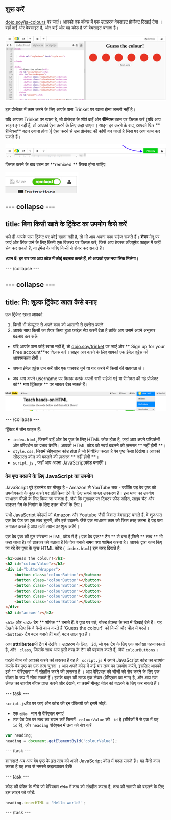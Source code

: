 ## शुरू करें

[ dojo.soy/js-colours](http://dojo.soy/js-colours) पर जाएं। आपको एक बॉक्स में एक उदाहरण वेबसाइट प्रोजैक्ट दिखाई देगा । वहाँ दाईं ओर वेबसाइट है, और बाईं ओर वह कोड है जो वेबसाइट बनाता है।

![कोड और कोड के आउटपुट को साथ-साथ दिखाते हुए ट्रिंकेट](images/tktStart.png)

इस प्रोजैक्ट में काम करने के लिए आपके पास Trinket पर खाता होना ज़रूरी नहीं है।

यदि आपका Trinket पर खाता है, तो प्रोजेक्ट के शीर्ष दाईं ओर **रीमिक्स** बटन पर क्लिक करें \(यदि आप साइन इन नहीं हैं, तो आपको ऐसा करने के लिए कहा जाएगा। साइन इन करने के बाद, आपको फिर ** रीमिक्स** बटन दबाना होगा \)| ऐसा करने से उस प्रोजेक्ट की कॉपी बन जाती है जिस पर आप काम कर सकते हैं।

![रीमिक्स बटन](images/tktRemixButtonArrow.png)

क्लिक करने के बाद बटन पर **remixed ** लिखा होना चाहिए.

![बटन में अब "remixed" लिखा आएगा](images/tktRemixedSmall.png)

--- collapse ---
---
title: बिना किसी खाते के ट्रिंकेट का उपयोग कैसे करें
---

भले ही आपके पास ट्रिंकेट पर कोई खाता नहीं है, तो भी आप अपना काम सहेज सकते हैं। **शेयर** मेनू पर जाएं और लिंक पाने के लिए किसी एक विकल्प पर क्लिक करें, जिसे आप टेक्स्ट डॉक्यूमेंट फाइल में कहीं सेव कर सकते हैं, या ईमेल के जरिए किसी से शेयर कर सकते हैं।

**ध्यान दें: हर बार जब आप कोड में कोई बदलाव करते हैं, तो आपको एक नया लिंक मिलेगा।**

--- /collapse ---

--- collapse ---
---
title: नि: शुल्क ट्रिंकेट खाता कैसे बनाए
---

एक ट्रिंकेट खाता आपको:
1. किसी भी कंप्यूटर से अपने काम को आसानी से एक्सेस करने
1. आपके साथ किसी का शेयर किया हुआ फाईल सेव करनें देता है ताकि आप उसमें अपने अनुसार बदलाव कर सकें

+ यदि आपके पास कोई खाता नहीं है, तो [ dojo.soy/trinket](http://dojo.soy/trinket) पर जाएं और ** Sign up for your Free account**पर क्लिक करें। साइन अप करने के लिए आपको एक ईमेल एड्रेस की आवश्यकता होगी।

+ अपना ईमेल एड्रेस दर्ज करें और एक पासवर्ड चुनें या यह करने में किसी की सहायता ले।

+ अब आप अपने username पर क्लिक करके अपनी सभी सहेजी गई या रीमिक्स की गई प्रोजैक्ट को** माय ट्रिंकेट्स ** पर जाकर देख सकते हैं।

!["माय ट्रिंकेट" मेन्यू आइटम](images/MyTrinketsMenuWide.png)

--- /collapse ---

ट्रिंकेट में तीन फ़ाइल हैं:
 - ` index.html `, जिसमें दाईं ओर वेब पृष्ठ के लिए HTML कोड होता है, जहां आप अपने परिवर्तनों और परिवर्धन का प्रभाव देखेंगे। आपको HTML कोड को स्वयं बदलने की ज़रूरत ** नहीं होगी **।
 - ` style.css `, जिसमें सीएसएस कोड होता है जो नियंत्रित करता है वेब पृष्ठ कैसा दिखेगा। आपको सीएसएस कोड को बदलने की ज़रूरत ** नहीं होगी **।
 - ` script.js ` , जहाँ आप अपना JavaScriptकोड बनाएँगे।

### वेब पृष्ठ बदलने के लिए JavaScript का उपयोग

JavaScript पूरे इंटरनेट पर मौजूद है - Amazon से YouTube तक - क्योंकि यह वेब पृष्ठ को उपयोगकर्ता के कुछ करने पर प्रतिक्रिया देने के लिए सबसे अच्छा उपकरण है। इस भाषा का उपयोग साधारण चीज़ों के लिए किया जा सकता है, जैसे कि मुखपृष्ठ पर ट्विटर फ़ीड सहित, लाइव चैट और ब्राउज़र गेम के निर्माण के लिए उन्नत चीजों के लिए।

सभी JavaScript कोडर्स जो Amazon और Youtube जैसी विशाल वेबसाइट बनाते हैं, वे शुरुआत एक वेब पेज का एक तत्व चुननें, और इसे बदलने: जैसे एक साधारण काम को किस तरह करना है यह पता लगाकर करते है आप उसी स्थान पर शुरू करेंगे।

एक वेब पृष्ठ की मूल संरचना HTML कोड में है। एक वेब पृष्ठ** टैग ** से बना है(जिसे ** तत्व ** भी कहा जाता है) जो ब्राउज़र को बताता है कि पेज बनाते समय क्या शामिल करना है। आपके द्वारा काम किए जा रहे वेब पृष्ठ के कुछ HTML कोड (` index.html`) इस तरह दिखते है:

```HTML
<h1>Guess the colour!</h1>
<h2 id="colourValue"></h2>
<div id="buttonWrapper">
    <button class="colourButton"></button>
    <button class="colourButton"></button>    
    <button class="colourButton"></button>    
    <button class="colourButton"></button>    
    <button class="colourButton"></button>    
    <button class="colourButton"></button>    
</div>
<h2 id="answer"></h2>
```

`<h1>` और `<h2>` टैग ** शीर्षक ** बनाते हैं: वे पृष्ठ पर बड़े, बोल्ड टेक्स्ट के रूप में दिखाई देते हैं। यह देखने के लिए कि वे कैसे काम करते हैं 'Guess the colour!' को किसी और चीज़ में बदले। `<button>` टैग बटन बनाते हैं! यहाँ, बटन लाल वृत्त हैं।

आप **attributes**भी टैग में देखेंगे । उदाहरण के लिए, ` id`, जो एक टैग के लिए एक अनोखा पहचानकर्ता है, और ` class`, जिसके साथ आप इसी तरह के टैग की पहचान करते हैं, जैसे ` colourButtons ` ।

पहली चीज जो आपको करने की ज़रूरत है वह है ` script.js` में अपने JavaScript कोड का उपयोग करके वेब पृष्ठ का एक तत्व चुनना । आप अपने कोड में कई बार तत्व का उपयोग करेंगे, इसलिए आपको इसे ** वेरिएबल** में संग्रहीत करने की ज़रूरत है । आप वेरिएबल को चीजों को सेव करने के लिए एक बॉक्स के रूप में सोच सकते हैं। इसके बाहर की तरफ एक लेबल (वेरिएबल का नाम) है, और आप उस लेबल का उपयोग बॉक्स प्राप्त करने और देखने, या उसमें मौजूद चीज़ को बदलने के लिए कर सकते हैं।

--- task ---

` script.js `टैब पर जाएं और कोड की इन पंक्तियों को इसमें जोड़ें:
 - एक `शीर्षक ` नाम से वैरिएबल बनाएं
 - उस वेब पेज पर तत्व का चयन करें जिसमें ` colourValue` की ` id` है (शीर्षकों में से एक में यह ` id` है), और `heading` वेरिएबल में तत्व को सेव करें

```JavaScript
var heading;
heading = document.getElementById('colourValue');
```
--- /task ---

शानदार! अब आप वेब पृष्ठ के इस तत्व को अपने JavaScript कोड में बदल सकते हैं। वह कैसे काम करता है यह तत्व से नमस्ते कहलवाकर देखें!

--- task ---

कोड की पंक्ति के नीचे जो वेरियबल ` शीर्षक ` में तत्व को संग्रहीत करता है, तत्व की सामग्री को बदलने के लिए इस लाइन को जोड़ें:

```JavaScript
heading.innerHTML = 'Hello world!';
```
--- /task ---
